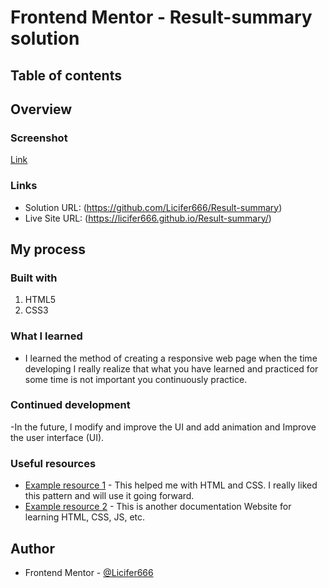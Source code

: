 # Frontend Mentor - Result-summary  solution

## Table of contents

## Overview

### Screenshot

[Link](.Screenshot/Desktop_size.png)


### Links

- Solution URL: (https://github.com/Licifer666/Result-summary)
- Live Site URL: (https://licifer666.github.io/Result-summary/)

## My process

### Built with

1. HTML5
2. CSS3

### What I learned

- I learned  the method of creating a responsive web page when the time developing I really realize that what you have learned and practiced for some time is not important you continuously practice.

### Continued development

-In the future, I modify and improve the UI and add animation and Improve the user interface (UI).

### Useful resources

- [Example resource 1](https://www.w3schools.com/) - This helped me with HTML and CSS. I really liked this pattern and will use it going forward.
- [Example resource 2](https://developer.mozilla.org/en-US/ ) - This is another documentation Website for learning HTML, CSS, JS, etc. 

## Author

- Frontend Mentor - [@Licifer666](https://www.frontendmentor.io/profile/Licifer666)

